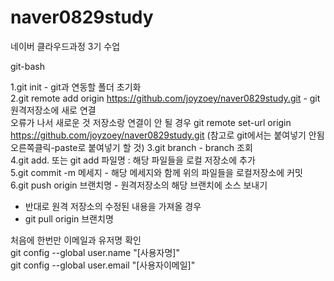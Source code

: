 # naver0829study
네이버 클라우드과정 3기 수업


git-bash

1.git init - git과 연동할 폴더 초기화  
2.git remote add origin https://github.com/joyzoey/naver0829study.git - git 원격저장소에 새로 연결  
 오류가 나서 새로운 것 저장소랑 연결이 안 될 경우
 git remote set-url origin https://github.com/joyzoey/naver0829study.git
   (참고로 git에서는 붙여넣기 안됨 오른쪽클릭-paste로 붙여넣기 할 것)
3.git branch - branch  조회  
4.git add. 또는 git add 파일명 : 해당 파일들을 로컬 저장소에 추가  
5.git commit -m 메세지 - 해당 메세지와 함께 위의 파일들을 로컬저장소에 커밋  
6.git push origin 브랜치명 - 원격저장소의 해당 브랜치에 소스 보내기  
   - 반대로 원격 저장소의 수정된 내용을 가져올 경우
   - git pull origin 브랜치명

처음에 한번만 이메일과 유저명 확인  
git config --global user.name "[사용자명]"  
git config --global user.email "[사용자이메일]"  
